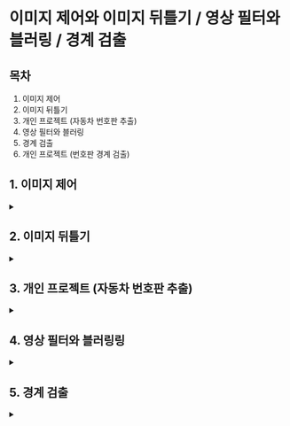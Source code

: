 # 이미지 제어와 이미지 뒤틀기 / 영상 필터와 블러링 / 경계 검출

## 목차
1. 이미지 제어
2. 이미지 뒤틀기
3. 개인 프로젝트 (자동차 번호판 추출)
4. 영상 필터와 블러링
5. 경계 검출
6. 개인 프로젝트 (번호판 경계 검출)

## 1. 이미지 제어
<details>
<summary></summary>
<div markdown="1">

## 1-1. **이미지 이동(Translation)**

**이미지 이동이란?**

원래 있던 좌표에 이동하려는 거리만큼 더하여 이미지를 이동시키는 방법

```
x_new = x_old + d₁
y_new = y_old + d₂
```

<img width="354" height="105" alt="image" src="https://github.com/user-attachments/assets/86735ca7-f85c-4534-aa56-3f0ea7407b40" />

cv2.warpAffine 함수를 사용한다.

```
dst = cv2.warpAffine(src, matrix, dsize, dst, flags, borderMode, borderValue)
```

`src` : 원본 이미지, numpy 배열

`matrix` : 2 x 3 변환행렬, dtype=float32

`dsize` : 결과 이미지의 크기, (width, height)

`flags(optional)` : 보간법 알고리즘 플래그

`borderMode(optional)` : 외곽 영역 보정 플래그

`borderValue(optional)` : cv2.BORDER_CONSTANT 외곽 영역 보정 플래그일 경우 사용할 색상 값 (default=0)

`dst` : 결과 이미지


_flags 값_

`cv2.INTER_LINEAR` default 값, 인접한 4개 픽셀 값에 거리 가중치 사용

`cv2.INTER_NEAREST` 가장 가까운 픽셀 값 사용

`cv2.INTER_AREA` 픽셀 영역 관계를 이용한 재샘플링

`cv2.INTER_CUBIC` 인정합 16개 픽셀 값에 거리 가중치 사용



_borderMode 값_

`cv2.BORDER_CONSTANT` 고정 색상 값

`cv2.BORDER_REPLICATE` 가장자리 복제

`cv2.BORDER_WRAP` 반복

`cv2.BORDER_REFLECT` 반사

```python3
# 평행 이동

import cv2
import numpy as np


img = cv2.imread('../img/fish.jpg')
rows, cols = img.shape[0:2]  # 영상의 크기 정의

dx, dy = 100, 50            # 이동할 픽셀 거리 정의

# @변환 행렬 생성
mtrx = np.float32([[1, 0, dx], [0, 1, dy]])

# @단순 이동
dst = cv2.warpAffine(img, mtrx, (cols+dx,rows+dy))

# @탈락된 외곽 픽셀을 파랑색으로 보정
dst2 = cv2.warpAffine(img, mtrx, (cols+dx, rows+dy), None, \
                      cv2.INTER_LINEAR, cv2. BORDER_CONSTANT, (255, 0, 0))

# @탈락된 외곽 필섹을 원본으로 반사시켜서 보정
dst3 = cv2.warpAffine(img, mtrx, (cols+dx, rows+dy), None, \
                      cv2.INTER_LINEAR, cv2.BORDER_REFLECT)

# @이미지 출력
cv2.imshow('original', img)
cv2.imshow('trans',dst)
cv2.imshow('BORDER_CONSTATNT', dst2)
cv2.imshow('BORDER_FEFLECT', dst3)

cv2.waitKey(0)
cv2.destroyAllWindows()
```

<img width="1073" height="1027" alt="image" src="https://github.com/user-attachments/assets/06e0185c-a725-4bc3-9f5e-2dfcb663055e" />



## 1-2. **이미지 확대/축소(Scaling)**

**이미지 확대/축소란?**

원래 있던 좌표에 이동 하려는 거리만큼 곱한다

```
x_new = a₁ * x_old
y_new = a₂ * y_old
```

<img width="321" height="95" alt="image" src="https://github.com/user-attachments/assets/b3afdf9d-d392-4e4e-8f8b-5ca55578822f" />



cv2.resize() 함수를 사용한다.

```
cv2.resize(src, dsize, dst, fx, fy, interpolation)\
```

`src` : 입력 원본 이미지

`dsize` : 출력 영상 크기(확대/축소 목표 크기, (width, height)형식), 생략하면 fx, fy 배율을 적용

`fx, fy` : 크기 배율, dsize가 주어지면 dsize를 적용함

`interpolation` : 보간법 알고리즘 선택 플래그 (cv2.warpAffine()과 동일)

`dst` : 결과 이미지

> _보간법 (Interpolation)_
> 알려진 몇 개의 데이터 점을 바탕으로, 그 사이 존재하는 값을 추정하는 방법

```python3
# 이미지 확대, 축소

import cv2
import numpy as np

img = cv2.imread('../img/fish.jpg')
height, width = img.shape[:2]   # 영상 크기 정의

# @0.5배 축소 변환 행렬
m_small = np.float32([[0.5, 0, 0],
                       [0, 0.5,0]])  
# @2배 확대 변환 행렬
m_big = np.float32([[2, 0, 0],
                     [0, 2, 0]])  

# @보간법 적용 없이 확대 축소
dst1 = cv2.warpAffine(img, m_small, (int(height*0.5), int(width*0.5)))
dst2 = cv2.warpAffine(img, m_big, (int(height*2), int(width*2)))

# @보간법 적용한 확대 축소
dst3 = cv2.warpAffine(img, m_small, (int(height*0.5), int(width*0.5)), \
                        None, cv2.INTER_AREA)
dst4 = cv2.warpAffine(img, m_big, (int(height*2), int(width*2)), \
                        None, cv2.INTER_CUBIC)

# @cv.2resize() 함수를 사용해 확대 축소
# 크기 지정으로 축소
func1 = cv2.resize(img, (int(width*0.5), int(height*0.5)), \
                         interpolation=cv2.INTER_AREA)

# 배율 지정으로 확대
func2 = cv2.resize(img, None,  None, 2, 2, cv2.INTER_CUBIC)

# @이미지 출력
cv2.imshow("original", img)
cv2.imshow("small", dst1)
cv2.imshow("big", dst2)
cv2.imshow("small INTER_AREA", dst3)
cv2.imshow("big INTER_CUBIC", dst4)
cv2.imshow("use Function small", func1)
cv2.imshow("use Function big", func2)

cv2.waitKey(0)
cv2.destroyAllWindows()
```

<img width="766" height="815" alt="image" src="https://github.com/user-attachments/assets/4a6f2459-82e3-41ec-bd70-8c554da0ef03" />



## 1-3. **이미지 회전(Rotation)**

**이미지 회전을 위한 변환 행렬식**

<img width="966" height="638" alt="image" src="https://github.com/user-attachments/assets/82fd1e5b-35de-4ac7-956c-77c271e679e4" />



> _호도법_
> 원의 반지름과 호의 길이의 비율을 이용해 각도를 나타내는 방법
> 반지름 r인 원에서, 호의 길이 l = 반지름 r 일 때, 그 중심각을 1 라디안 (rad) 이라고 한다.

cv2.getRotationMatrix2D() 함수를 사용한다.

```
mtrx = cv2.getRotationMatrix2D(center, angle, scale)
```
`center` : 회전축 중심 좌표 (x, y)

`angle` : 회전할 각도, 60진법

`scale` : 확대 및 축소비율

</div>
</details>

## 2. 이미지 뒤틀기
<details>
<summary></summary>
<div markdown="1">
  
## 2-1. **어핀 변환(Affine Transform)**

**어핀 변환이란?**

뒤틀기 방법 중 하나로 이미지에 좌표를 지정한 후 그 좌표 값을 원하는 좌표로 이동하며 이미지를 뒤트는 방법 (2차원)

 cv2.getAffineTransform() 함수를 사용한다.

```
martix = cv2.getAffineTransform(pts1, pts2)
```

`pts1` : 변환 전 영상의 좌표 3개, 3 x 2 배열

`pts2` : 변환 후 영상의 좌표 3개, 3 x 2 배열

`matrix` : 변환 행렬 반환, 2 x 3 행렬

```python3
# 어핀(Affine) 변환

import cv2
import numpy as np
from matplotlib import pyplot as plt

file_name = '../img/fish.jpg'
img = cv2.imread(file_name)
rows, cols = img.shape[:2]  # 영상 크기 제어

# @변환 전, 후 각 3개의 좌표 생성
pts1 = np.float32([[100, 50], [200, 50], [100, 200]])
pts2 = np.float32([[80, 70], [210, 60], [250, 120]])

# @변환 전 좌표를 이미지에 표시
cv2.circle(img, (100, 50), 5, (255, 0, 0), -1)
cv2.circle(img, (200, 50), 5, (0, 255, 0), -1)
cv2.circle(img, (100, 200), 5, (0, 0, 255), -1)

# @짝지은 3개의 좌표로 변환 행렬 계산
mtrx = cv2.getAffineTransform(pts1, pts2)

# #어핀 변환 적용
dst = cv2.warpAffine(img, mtrx, (int(cols*1.5), rows))

# @이미지 출력
cv2.imshow('origin',img)
cv2.imshow('affin', dst)

cv2.waitKey(0)
cv2.destroyAllWindows()
```

<img width="959" height="426" alt="image" src="https://github.com/user-attachments/assets/b920ac99-035f-4a46-a927-ac27609389d3" />



## 2-2. **원근 변환(Perspective Transform)**

**원근 변환이란?**

원근법의 원리를 적용해 변환하는 방법 (3차원)

cv2.getPerspectiveTransform() 함수를 사용한다.

```
mtrx = cv2.getPerspectiveTransform(pts1, pts2)
```

`pts1` : 변환 이전 영상의 좌표 4개, 4 x 2 배열

`pts2` : 변환 이후 영상의 좌표 4개, 4 x 2 배열

`mtrx` : 변환행렬 반환, 3 x 3 행렬

```python3
# 원근(Perspective) 변환

import cv2
import numpy as np

file_name = "../img/fish.jpg"
img = cv2.imread(file_name)
rows, cols = img.shape[:2]

# @원근 변환 전 후 4개 좌표
pts1 = np.float32([[0,0], [0,rows], [cols, 0], [cols,rows]])
pts2 = np.float32([[100,50], [10,rows-50], [cols-100, 50], [cols-10,rows-50]])

# @변환 전 좌표를 원본 이미지에 표시
cv2.circle(img, (0,0), 10, (255,0,0), -1)
cv2.circle(img, (0,rows), 10, (0,255,0), -1)
cv2.circle(img, (cols,0), 10, (0,0,255), -1)
cv2.circle(img, (cols,rows), 10, (0,255,255), -1)

# @원근 변환 행렬 계산
mtrx = cv2.getPerspectiveTransform(pts1, pts2)

# @원근 변환 적용
dst = cv2.warpPerspective(img, mtrx, (cols, rows))

cv2.imshow("origin", img)
cv2.imshow('perspective', dst)
cv2.waitKey(0)
cv2.destroyAllWindows()
```

<img width="770" height="428" alt="image" src="https://github.com/user-attachments/assets/56e5960b-8604-414c-80fc-f8eb2a27c7cd" />



## 2-3. **마우스와 원근 변환을 사용해 문서 스캔 효과 만들기**

```python3
# 마우스 이벤트로 원근 변환을 사용해 문서 스캔효과 내기

import cv2
import numpy as np

# @변수 정의
win_name = "scanning"
img = cv2.imread("../img/paper.jpg")
rows, cols = img.shape[:2]
draw = img.copy()
pts_cnt = 0
pts = np.zeros((4,2), dtype=np.float32)

# @마우스 이벤트 함수
def onMouse(event, x, y, flags, param):  # 마우스 이벤트 콜백 함수 구현
    global  pts_cnt                      # 마우스로 찍은 좌표의 갯수 저장
    if event == cv2.EVENT_LBUTTONDOWN:  
        cv2.circle(draw, (x,y), 10, (0,255,0), -1) # 좌표에 초록색 동그라미 표시
        cv2.imshow(win_name, draw)

        pts[pts_cnt] = [x,y]            # 마우스 좌표 저장
        pts_cnt+=1
        
        if pts_cnt == 4:                       # 좌표가 4개 수집됨 
            # 좌표 4개 중 상하좌우 찾기 ---② 
            sm = pts.sum(axis=1)                 # 4쌍의 좌표 각각 x+y 계산
            diff = np.diff(pts, axis = 1)        # 4쌍의 좌표 각각 x-y 계산

            topLeft = pts[np.argmin(sm)]         # x+y가 가장 작은 값이 좌상단 좌표
            bottomRight = pts[np.argmax(sm)]     # x+y가 가장 큰 값이 우하단 좌표
            topRight = pts[np.argmin(diff)]      # x-y가 가장 작은 것이 우상단 좌표
            bottomLeft = pts[np.argmax(diff)]    # x-y가 가장 큰 값이 좌하단 좌표

            # 변환 전 4개 좌표 
            pts1 = np.float32([topLeft, topRight, bottomRight , bottomLeft])

            # 변환 후 영상에 사용할 서류의 폭과 높이 계산 
            w1 = abs(bottomRight[0] - bottomLeft[0])    # 상단 좌우 좌표간의 거리
            w2 = abs(topRight[0] - topLeft[0])          # 하당 좌우 좌표간의 거리
            h1 = abs(topRight[1] - bottomRight[1])      # 우측 상하 좌표간의 거리
            h2 = abs(topLeft[1] - bottomLeft[1])        # 좌측 상하 좌표간의 거리
            width = max([w1, w2])                       # 두 좌우 거리간의 최대값이 서류의 폭
            height = max([h1, h2])                      # 두 상하 거리간의 최대값이 서류의 높이
            
            # 변환 후 4개 좌표
            pts2 = np.float32([[0,0], [width-1,0], 
                                [width-1,height-1], [0,height-1]])

            # 변환 행렬 계산 
            mtrx = cv2.getPerspectiveTransform(pts1, pts2)
            # 원근 변환 적용
            result = cv2.warpPerspective(img, mtrx, (int(width), int(height)))
            cv2.imshow('scanned', result)

# @이미지 출력            
cv2.imshow(win_name, img)
cv2.setMouseCallback(win_name, onMouse)    # 마우스 콜백 함수를 GUI 윈도우에 등록

cv2.waitKey(0)
cv2.destroyAllWindows()
```

<img width="1280" height="920" alt="image" src="https://github.com/user-attachments/assets/8fa77abd-32ae-4ef4-9675-d0e6d2c5e6c2" />


</div>
</details>

## 3. 개인 프로젝트 (자동차 번호판 추출)
<details>
<summary></summary>
<div markdown="1">

**목표 : 기울어진 자동차 번호판 이미지를 변환하여 규격화한 후 저장한다.

```python3
# 자동차 번호판 추출

import cv2
import numpy as np
import datetime
import os

max_img = input('추출하려는 이미지 개수를 입력해 주세요.(최대 5): ')
for i in range(1, int(max_img)+1):
    # @변수 정의
    full_path = '../img/car_0' + str(i) +'.jpg'
    car_plate = cv2.imread(full_path)

    if car_plate is None:
        print("❌ car_plate01 이미지가 제대로 불러와지지 않았습니다.")
        exit()

    win_name = "License Plate Extractor"
    rows, cols = car_plate.shape[:2]
    draw = car_plate.copy()
    pts_cnt = 0
    pts = np.zeros((4,2), dtype=np.float32)

    # @마우스 이벤트 함수
    def onMouse(event, x, y, flags, param):  # 마우스 이벤트 콜백 함수 구현
        global  pts_cnt                      # 마우스로 찍은 좌표의 갯수 저장
        if event == cv2.EVENT_LBUTTONDOWN:   # 마우스 왼쪽 버튼 클릭시
            # 1. 클릭 지점에 원 그리기
            cv2.circle(draw, (x,y), 5, (0,255,0), -1)  # 클릭 지점에 녹색 5px의 원 그리기
            cv2.imshow(win_name, draw)

            # 2. 좌표 배열에 마우스 좌표 저장
            pts[pts_cnt] = [x,y]

            # 3. 카운터 증가
            pts_cnt+=1

            # 4. 4개 점 완성시 변환 실행
            if pts_cnt == 4:                       # 좌표가 4개 수집됨

                # @좌표 정렬 알고리즘 이해
                # 좌표 4개 중 상하좌우 찾기
                sm = pts.sum(axis=1)                 # 4쌍의 좌표 각각 x+y 계산
                diff = np.diff(pts, axis = 1)        # 4쌍의 좌표 각각 x-y 계산

                topLeft = pts[np.argmin(sm)]         # x+y가 가장 작은 값이 좌상단 좌표
                bottomRight = pts[np.argmax(sm)]     # x+y가 가장 큰 값이 우하단 좌표
                topRight = pts[np.argmin(diff)]      # x-y가 가장 작은 것이 우상단 좌표
                bottomLeft = pts[np.argmax(diff)]    # x-y가 가장 큰 값이 좌하단 좌표

                # 변환 전 4개 좌표 
                pts1 = np.float32([topLeft, topRight, bottomRight , bottomLeft])

                '''
                한국 번호판 표준 규격
                일반 승용차: 가로 335mm × 세로 170mm (약 2:1 비율)
                대형차량: 가로 440mm × 세로 220mm (2:1 비율)
                픽셀 변환: 300×150 또는 400×200 권장
                '''
                # 번호판 치수 계산 - 한국 표준 규격에 따른 2:1비율 사용
                width = 300
                height = 150

                # 변환 후 4개 좌표
                pts2 = np.float32([[0,0], [width-1,0], 
                                    [width-1,height-1], [0,height-1]])

                # 변환 행렬 계산 
                mtrx = cv2.getPerspectiveTransform(pts1, pts2)
                # 원근 변환 적용
                result = cv2.warpPerspective(car_plate, mtrx, (int(width), int(height)))

                # @파일 저장 기능 구현

                # 1. 저장 경로 처리
                save_dir = "../extracted_plates"   # 저장 폴더가 없으면 생성
                if not os.path.exists(save_dir):
                    os.makedirs(save_dir)

                # 2. 타임 스탬프 기반
                timestamp = datetime.datetime.now().strftime("%Y%m%d_%H%M%S")
                filename_time = f"../extracted_plates/plate_{timestamp}.png"    # png형식 선택

                # 3. 순번 기반
                existing_files = len(os.listdir(save_dir))
                filename_os = f"../extracted_plates/plate_{existing_files+1:03d}.png" # png형식 선택

                success = cv2.imwrite(filename_time, result) # 타임 스탬프 파일 저장
                if success:
                    print(f"번호판 저장 완료: {filename_time}")
                    cv2.imshow('Extracted Plate', result)
                else:
                    print("저장 실패!")

                success = cv2.imwrite(filename_os, result) # 순번 파일 저장
                if success:
                    print(f"번호판 저장 완료: {filename_os}")
                    cv2.imshow('Extracted Plate', result)
                else:
                    print("저장 실패!")

    cv2.imshow(win_name, car_plate)
    cv2.setMouseCallback(win_name, onMouse)

    cv2.waitKey(0)
    cv2.destroyAllWindows()
```

</div>
</details>

## 4. 영상 필터와 블러링링
<details>
<summary></summary>
<div markdown="1">

## **4-1. 컨볼루션 연산 (Convolution Operation)**

입력 신호(또는 이미지)에 **커널(또는 필터)**을 슬라이딩하면서 곱하고 더해서 출력하는 연산

<img width="772" height="527" alt="image" src="https://github.com/user-attachments/assets/81a166c0-3044-429a-a8f4-94d0fa48ea83" />



cv2.filter2D() 함수를 사용한다.

```
dst = cv2.filter2D(src, ddepth, kernel, dst, anchor, delta, borderType)
```

`src` : 입력 영상, Numpy 배열

`ddepth` : 출력 영상의 dtype (-1: 입력 영상과 동일)

`kernel` : 컨볼루션 커널, float32의 n x n 크기 배열

`dst(optional)` : 결과 영상

`anchor(optional)` : 커널의 기준점, default: 중심점 (-1, -1)

`delta(optional)` : 필터가 적용된 결과에 추가할 값

`borderType(optional)` : 외곽 픽셀 보정 방법 지정



## **4-2. 평균 블러링 (Average Blurring)**

주변 픽셀 값의 평균을 적용하여 영상을 흐릿하게 하는 작업

cv2.blur()와 cv2.boxFilter() 함수를 사용한다.
```
dst = cv2.blur(src, ksize, dst, anchor, borderType)
```
`src` : 입력 영상, numpy 배열

`ksize` : 커널의 크기

`나머지 파라미터는 cv2.filter2D()와 동일`



```
dst = cv2.boxFilter(src, ddepth, ksize, dst, anchor, normalize, borderType)
```
`ddepth` : 출력 영상의 dtype (-1: 입력 영상과 동일)

`normalize(optional)` : 커널 크기로 정규화(1/ksize²) 지정 여부 (Boolean), default=True

`나머지 파라미터는 cv2.filter2D()와 동일`

 ```python3
# 평균 필터를 생성하여 블러 적용

import cv2
import numpy as np

img = cv2.imread('../img/paper.jpg')
'''
# @5x5 평균 필터 커널 생성
kernel = np.array([[0.04, 0.04, 0.04, 0.04, 0.04],
                   [0.04, 0.04, 0.04, 0.04, 0.04],
                   [0.04, 0.04, 0.04, 0.04, 0.04],
                   [0.04, 0.04, 0.04, 0.04, 0.04],
                   [0.04, 0.04, 0.04, 0.04, 0.04]])
'''
# @5X5 평균 필터 커널 생성
kernel = np.ones((5,5))/5**2

# @필터 적용
blured = cv2.filter2D(img, -1, kernel)

# @이미지 출력
cv2.imshow('origin', img)
cv2.imshow('avrg blur', blured)

# @blur() 함수로 블러링
blur1 = cv2.blur(img, (10,10))
# @boxFilter() 함수로 블러링 적용
blur2 = cv2.boxFilter(img, -1, (10,10))

merged = np.hstack( (img, blur1, blur2))
cv2.imshow('blur', merged)

cv2.waitKey()
cv2.destroyAllWindows()
```

<img width="1280" height="516" alt="image" src="https://github.com/user-attachments/assets/c32d668d-25d6-43b4-ae72-a1ae09690d27" />

<img width="1280" height="505" alt="image" src="https://github.com/user-attachments/assets/744cacc8-c5dc-41df-ab86-eb9bb60f178a" />



## **4-3. 가우시안 블러링(Gaussian Blurring)**

가우시안 분포를 갖는 커널로 블러링 하는 작업

<img width="500" height="213" alt="image" src="https://github.com/user-attachments/assets/15495532-6d31-45ed-82f8-06b04dbfe742" />



cv2.GaussianBlur() 함수와 cv2.getGaussianKernel() 함수를 사용한다.
```
cv2.GaussianBlur(src, ksize, sigmaX, sigmaY, borderType)\
```
`src` : 입력 영상

`ksize` : 커널 크기 (주로 홀수)

`sigmaX` : X 방향 표준편차 (0: auto)

`sigmaY(optional)` : Y 방향 표준편차 (default: sigmaX)

`borderType(optional)` : 외곽 테두리 보정 방식



```
ret = cv2.getGaussianKernel(ksize, sigma, ktype)
```
`ret` : 가우시안 커널 (1차원이므로 ret * ret.T 형태로 사용해야 함)

```python3
# 가우시안 블러링

import cv2
import numpy as np

img = cv2.imread('../img/gaussian_noise.jpg')

# @가우시안 커널을 직접 생성해서 블러링
k1 = np.array([[1, 2, 1],
                   [2, 4, 2],
                   [1, 2, 1]]) *(1/16)
blur1 = cv2.filter2D(img, -1, k1)

# @가우시안 커널을 API로 얻어서 블러링
k2 = cv2.getGaussianKernel(3, 0)
blur2 = cv2.filter2D(img, -1, k2*k2.T)

# @가우시안 블러 API로 블러링 ---③
blur3 = cv2.GaussianBlur(img, (3, 3), 0)

# @이미지 출력
print('k1:', k1)
print('k2:', k2*k2.T)

merged = np.hstack((img, blur1, blur2, blur3))
cv2.imshow('gaussian blur', merged)
cv2.waitKey(0)
cv2.destroyAllWindows()
```

<img width="1280" height="349" alt="image" src="https://github.com/user-attachments/assets/5a312d48-b433-4fee-8bda-cbb52a5003fb" />



## **4-4. 미디언 블러링(Median Blurring)**

커널의 픽셀 값 중 중앙값을 선택하는 것

cv2.medianBlur() 함수를 사용한다.
```
dst = cv2.medianBlur(src, ksize)
```
`src` : 입력 영상

`ksize` : 커널 크기

```python3
# 미디언 블러링

import cv2
import numpy as np

img = cv2.imread("../img/salt_pepper_noise.jpg")

# @미디언 블러 적용
blur = cv2.medianBlur(img, 5)

# @이미지 출력 
merged = np.hstack((img,blur))
cv2.imshow('media', merged)
cv2.waitKey(0)
cv2.destroyAllWindows()
```

<img width="649" height="450" alt="image" src="https://github.com/user-attachments/assets/ea316fec-1b45-46b3-99aa-e9f328101bd6" />



## **4-5. 바이레터럴 필터 (Bilateral Filter)**

가우시안 필터와 경계 필터를 결합하여 노이즈는 줄이고 경계는 선명하게 만들지만 속도가 다소 느린 단점이 있다.

cv2.bilateralFilter() 함수를 사용한다.
```
dst = cv2.bilateralFilter(src, d, sigmaColor, sigmaSpace, dst, borderType)
```
`src` : 입력 영상

`d` : 필터의 직경(diameter), 5보다 크면 매우 느림

`sigmaColor` : 색공간의 시그마 값

`sigmaSpace` : 좌표 공간의 시그마 값

```python3
# 바이레터럴 필터

import cv2
import numpy as np

img = cv2.imread("../img/gaussian_noise.jpg")

# @가우시안 필터 적용
blur1 = cv2.GaussianBlur(img, (5,5), 0)

# @바이레터럴 필터 적용
blur2 = cv2.bilateralFilter(img, 5, 75, 75)

# @이미지 출력
merged = np.hstack((img, blur1, blur2))
cv2.imshow('bilateral', merged)
cv2.waitKey(0)
cv2.destroyAllWindows()
```

<img width="1148" height="425" alt="image" src="https://github.com/user-attachments/assets/90011719-8fd9-47ac-841c-8fe3b5ccabaa" />

</div>
</details>

## 5. 경계 검출
<details>
<summary></summary>
<div markdown="1">

## 5-1. **캐니 엣지 (Canny Edge)**

**다음의 4단계 알고리즘에 따라 경계를 검출한다.**

1. 노이즈 제거: 5 x 5 가우시안 블러링 필터로 노이즈 제거
   
2. 경계 그레디언트 방향 계산: 소벨 필터로 경계 및 그레디언트 방향 검출
   
3. 비최대치 억제(Non-Maximum Suppression): 그레디언트 방향에서 검출된 경계 중 가장 큰 값만 선택하고 나머지는 제거
   
4. 이력 스레시홀딩: 두 개의 경계 값(Max, Min)을 지정해서 경계 영역에 있는 픽셀들 중 큰 경계 값(Max) 밖의 픽셀과 연결성이 없는 픽셀 제거

cv2.Canny() 함수를 사용한다.
```
edges = cv2.Canny(img, threshold1, threshold2, edges, apertureSize, L2gardient)
```
`img` : 입력 영상

`threshold1, threshold2` : 이력 스레시홀딩에 사용할 Min, Max 값

`apertureSize` : 소벨 마스크에 사용할 커널 크기

`L2gradient` : 그레디언트 강도를 구할 방식 (True: 제곱 합의 루트 False: 절댓값의 합)

`edges` : 엣지 결과 값을 갖는 2차원 배열

```python3
# 캐니 엣지

import cv2, time
import numpy as np

img = cv2.imread("../img/sudoku.jpg")

# @케니 엣지 적용 
edges = cv2.Canny(img,100,200)

# @이미지 출력
cv2.imshow('Original', img)
cv2.imshow('Canny', edges)
cv2.waitKey(0)
cv2.destroyAllWindows()
```

<img width="676" height="484" alt="image" src="https://github.com/user-attachments/assets/c66e0b67-274c-47ee-8caa-eab9c9075ae4" />



## **5-2. 모폴로지 (Morphology)**

**모폴로지란?**

'형태학'이라는 뜻으로, 노이즈 제거 / 구멍 채우기 / 끊어진 선 이어 붙이기 등에 쓰이는 형태학적 연산을 말한다.

바이너리 이미지(흑백으로만 이루어진 이미지)에만 적용 할 수 있다.

## **5-3. 침식 연산 (Erosion)**

**이미지를 깍아내는 연산**

0과 1로 이루어진 구조화 요소 커널을 사용한다.

<img width="720" height="300" alt="image" src="https://github.com/user-attachments/assets/ecd874e0-1669-4a37-b8fc-d26a11c4a697" />



구조화 생성을 위해 cv2.getStructuringElement() 함수를 사용한다.
```
cv2.getStructuringElement(shape, ksize, anchor)
```
`shape` : 구조화 요소 커널 모양 (cv2.MORPH_RECT: 사각형, cv2.MORPH_EPLIPSE: 타원형, cv2.MORPH_CROSS: 십자형)

`ksize` : 커널 크기

`anchor(optional)` : 구조화 요소의 기준점, cv2.MORPH_CROSS에만 의미 있으며 기본 값은 중심점 (-1, -1)

위의 구조화 요소 커널로 침식 연산을 수행할 때에는 cv2.erode() 함수를 사용한다.
```
dst = cv2.erode(src, kernel, anchor, iterations, borderType, borderValue)
```
`src` : 입력 영상, 바이너리

`kernel` : 구조화 요소 커널

`anchor(optional)` : cv2.getStructuringElement()와 동일

`iterations(optional)` : 침식 연산 적용 반복 횟수

`boderType(optional)` : 외곽 영역 보정 방법 

`boderValue(optional)` : 외곽 영역 보정 값

```python3
# 침식 연산

import cv2
import numpy as np

img = cv2.imread('../img/morph_dot.png')

# @구조화 요소 커널, 사각형 (3x3) 생성
k = cv2.getStructuringElement(cv2.MORPH_RECT, (3,3))

# @침식 연산 적용
erosion = cv2.erode(img, k)

# @이미지 출력
merged = np.hstack((img, erosion))
cv2.imshow('Erode', merged)
cv2.waitKey(0)
cv2.destroyAllWindows()
```

<img width="337" height="273" alt="image" src="https://github.com/user-attachments/assets/fb879369-db5d-4d91-842e-1d51c1e2e43b" />



## **5-4. 팽창 연산 (Dilatation)**

**물체 주변을 확장하는 연산**

<img width="720" height="350" alt="image" src="https://github.com/user-attachments/assets/d3595fa2-1f34-4942-b446-d8f7f9f9fbec" />



cv2.dilate() 함수를 사용한다.
```
dst = cv2.dilate(src, kernel, dst, anchor, iterations, bordeType, borderValue)
```
`모든 파라미터는 cv2.erode()와 동일합니다.`

```python3
# 팽창 연산

import cv2
import numpy as np

img = cv2.imread('../img/morph_hole.png')

# @구조화 요소 커널, 사각형 (3x3) 생성
k = cv2.getStructuringElement(cv2.MORPH_RECT, (3,3))

# @팽창 연산 적용 
dst = cv2.dilate(img, k)

# @이미지 출력
merged = np.hstack((img, dst))
cv2.imshow('Dilation', merged)
cv2.waitKey(0)
cv2.destroyAllWindows()
```

<img width="334" height="264" alt="image" src="https://github.com/user-attachments/assets/82964102-b4eb-42cd-8046-150f7b1ef790" />



## **5-5. 열림(Opening)/닫힘(Closing) 연산과 그레디언트 연산 (Gradient)

**열림 연산 : 침식 연산 후 팽창 연산을 적용 = 주변보다 밝은 노이즈를 제거, 맞닿은 독립개체를 분리하거나 돌출된 모양을 제거하는데 효과적.**

**닫힘 연산 : 팽창 연산 후 침식 연산을 적용 = 주변보다 어두운 노이즈를 제거, 끊어진 걔체를 연결하거나 구멍을 메우는데 효과적**

**그레디언트 연산 : 팽창 연산 적용 이미지 - 침식 연산 적용 이미지  = 경계 픽셀만 검출, 경계 검출과 비슷한 결과물을 얻을 수 있다.**

cv2.morphologyEx() 함수를 사용한다.
```
dst = cv2.morphologyEx(src, op, kernel, dst, anchor, iteration, borderType, borderValue)
```
`src` : 입력 영상

`op` : 모폴로지 연산 종류 (cv2.MORPH_OPEN: 열림 연산, cv2.MORPH_COLSE: 닫힘 연산, cv2.MORPH_GRADIENT: 그레디언트 연산, cv2.MORPH_TOPHAT: 탑햇 연산, cv2.MORPH_BLACKHAT: 블랙햇 연산)

`kernel` : 구조화 요소 커널

`dst(optional)` : 결과 영상

`anchor(optional)` : 커널의 기준점

`iteration(optional)` : 연산 반복 횟수

`borderType(optional)` : 외곽 영역 보정 방법

`borderValue(optional)` : 외곽 영역 보정 값

```python3
# 열림과 닫힘 연산으로 노이즈 제거

import cv2
import numpy as np

img1 = cv2.imread('../img/morph_dot.png', cv2.IMREAD_GRAYSCALE)
img2 = cv2.imread('../img/morph_hole.png', cv2.IMREAD_GRAYSCALE)    

# @구조화 요소 커널, 사각형 (5x5) 생성
k = cv2.getStructuringElement(cv2.MORPH_RECT, (5,5))
# @열림 연산 적용
opening = cv2.morphologyEx(img1, cv2.MORPH_OPEN, k)
# @닫힘 연산 적용
closing = cv2.morphologyEx(img2, cv2.MORPH_CLOSE, k)

# @이미지 출력
merged1 = np.hstack((img1, opening))
merged2 = np.hstack((img2, closing))
merged3 = np.vstack((merged1, merged2))
cv2.imshow('opening, closing', merged3)
cv2.waitKey(0)
cv2.destroyAllWindows()
```

<img width="330" height="490" alt="image" src="https://github.com/user-attachments/assets/d2311f66-c3ba-4abf-856c-fbbf1d1ff030" />



```python3
# 모폴로지 그레이언트

import cv2
import numpy as np

img = cv2.imread('../img/morphological.png')

# @구조화 요소 커널, 사각형 (3x3) 생성
k = cv2.getStructuringElement(cv2.MORPH_RECT, (3,3))
# @열림 연산 적용
gradient = cv2.morphologyEx(img, cv2.MORPH_GRADIENT, k)

# @이미지 출력
merged = np.hstack((img, gradient))
cv2.imshow('gradient', merged)
cv2.waitKey(0)
cv2.destroyAllWindows()
```

<img width="330" height="263" alt="image" src="https://github.com/user-attachments/assets/02fb0eee-b9f4-4a97-9b60-4ce7c12152a3" />

</div>
</details>



